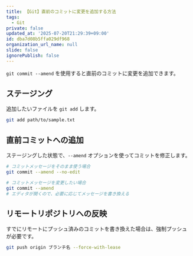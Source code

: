 ```yaml
---
title: 【Git】直前のコミットに変更を追加する方法
tags:
  - Git
private: false
updated_at: '2025-07-20T21:29:39+09:00'
id: dba7d08b5ffa029df968
organization_url_name: null
slide: false
ignorePublish: false
---
```

`git commit --amend` を使用すると直前のコミットに変更を追加できます。

## ステージング

追加したいファイルを `git add` します。

```bash
git add path/to/sample.txt
```

## 直前コミットへの追加

ステージングした状態で、`--amend` オプションを使ってコミットを修正します。

```bash
# コミットメッセージをそのまま使う場合
git commit --amend --no-edit

# コミットメッセージを変更したい場合
git commit --amend
# エディタが開くので、必要に応じてメッセージを書き換える
```

## リモートリポジトリへの反映

すでにリモートにプッシュ済みのコミットを書き換えた場合は、強制プッシュが必要です。

```bash
git push origin ブランチ名 --force-with-lease
```
